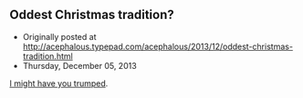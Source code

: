 ## Oddest Christmas tradition?

 * Originally posted at http://acephalous.typepad.com/acephalous/2013/12/oddest-christmas-tradition.html
 * Thursday, December 05, 2013



[I might have you trumped](http://www.avclub.com/article/what-does-x-mens-dark-phoenix-saga-have-in-common--200572).

		

